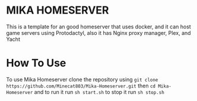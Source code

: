 # MIKA HOMESERVER
This is a template for an good homeserver that uses docker, and it can host game servers using Protodactyl, also it has Nginx proxy manager, Plex, and Yacht

# How To Use
To use Mika Homeserver clone the repository using `git clone https://github.com/Minecat803/Mika-Homeserver.git` then `cd Mika-Homeserver` and to run it run `sh start.sh` to stop it run `sh stop.sh`
